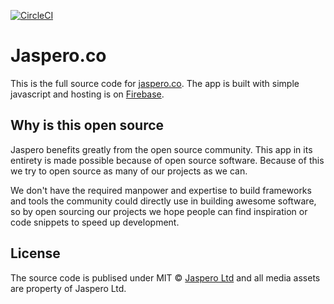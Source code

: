 [![CircleCI](https://circleci.com/gh/Jaspero/jaspero.co.svg?style=svg)](https://circleci.com/gh/Jaspero/jaspero.co)


# Jaspero.co
This is the full source code for [jaspero.co](https://jaspero.co).
The app is built with simple javascript and hosting is on [Firebase](https://firebase.google.com/).  

## Why is this open source 

Jaspero benefits greatly from the open source community. This app in its entirety is made possible because of open source software. Because of this we try to open source as many of our projects as we can. 

We don't have the required manpower and expertise to build frameworks and tools the community could directly use in building awesome software, so by open sourcing our projects we hope people can find inspiration or code snippets to speed up development. 

## License 

The source code is publised under MIT © [Jaspero Ltd](mailto:info@jaspero.co) and all media assets are property of Jaspero Ltd.
